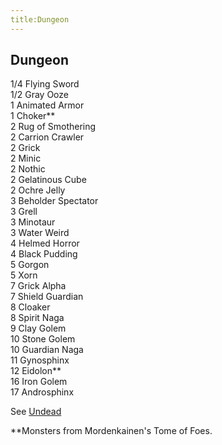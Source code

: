 ```yaml
---
title:Dungeon
---
```


## Dungeon

1/4 Flying Sword<br/>
1/2 Gray Ooze<br/>
1 Animated Armor<br/>
1 Choker\*\*<br/>
2 Rug of Smothering<br/>
2 Carrion Crawler<br/>
2 Grick<br/>
2 Minic<br/>
2 Nothic<br/>
2 Gelatinous Cube<br/>
2 Ochre Jelly<br/>
3 Beholder Spectator<br/>
3 Grell<br/>
3 Minotaur<br/>
3 Water Weird<br/>
4 Helmed Horror<br/>
4 Black Pudding<br/>
5 Gorgon<br/>
5 Xorn<br/>
7 Grick Alpha<br/>
7 Shield Guardian<br/>
8 Cloaker<br/>
8 Spirit Naga<br/>
9 Clay Golem<br/>
10 Stone Golem<br/>
10 Guardian Naga<br/>
11 Gynosphinx<br/>
12 Eidolon\*\*<br/>
16 Iron Golem<br/>
17 Androsphinx<br/>

See <a href="/dnd/monsters/undead">Undead</a>

\*\*Monsters from Mordenkainen's Tome of Foes.
